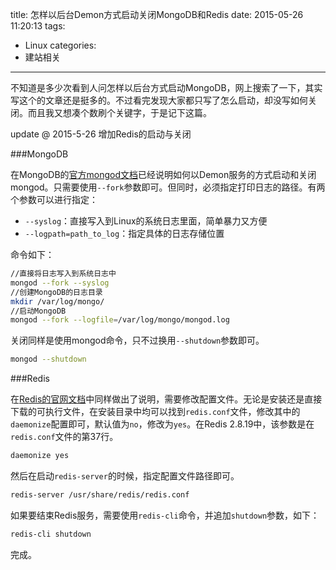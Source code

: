 title: 怎样以后台Demon方式启动关闭MongoDB和Redis
date: 2015-05-26 11:20:13
tags:
 - Linux
categories:
  - 建站相关
---

不知道是多少次看到人问怎样以后台方式启动MongoDB，网上搜索了一下，其实写这个的文章还是挺多的。不过看完发现大家都只写了怎么启动，却没写如何关闭。而且我又想凑个数刷个关键字，于是记下这篇。

update @ 2015-5-26 增加Redis的启动与关闭

<!--more-->

###MongoDB

在MongoDB的[官方mongod文档](http://docs.mongodb.org/manual/tutorial/manage-mongodb-processes/)已经说明如何以Demon服务的方式启动和关闭mongod。只需要使用`--fork`参数即可。但同时，必须指定打印日志的路径。有两个参数可以进行指定：

*   `--syslog`：直接写入到Linux的系统日志里面，简单暴力又方便
*   `--logpath=path_to_log`：指定具体的日志存储位置

命令如下：

```sh
//直接将日志写入到系统日志中
mongod --fork --syslog
//创建MongoDB的日志目录
mkdir /var/log/mongo/
//启动MongoDB
mongod --fork --logfile=/var/log/mongo/mongod.log
```

关闭同样是使用mongod命令，只不过换用`--shutdown`参数即可。

```sh
mongod --shutdown
```

###Redis

在[Redis的官网文档](http://redis.io/topics/quickstart)中同样做出了说明，需要修改配置文件。无论是安装还是直接下载的可执行文件，在安装目录中均可以找到`redis.conf`文件，修改其中的`daemonize`配置即可，默认值为`no`，修改为`yes`。在Redis 2.8.19中，该参数是在`redis.conf`文件的第37行。

```sh
daemonize yes
```

然后在启动`redis-server`的时候，指定配置文件路径即可。

```sh
redis-server /usr/share/redis/redis.conf
```

如果要结束Redis服务，需要使用`redis-cli`命令，并追加`shutdown`参数，如下：

```sh
redis-cli shutdown
```

完成。